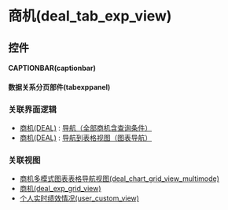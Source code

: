 # 商机(deal_tab_exp_view)  <!-- {docsify-ignore-all} -->



## 控件
#### CAPTIONBAR(captionbar)
#### 数据关系分页部件(tabexppanel)


### 关联界面逻辑
  * [商机(DEAL)](module/crm/deal) : [导航（全部商机含查询条件）](module/crm/deal/uilogic/all_deal_with_query)
  * [商机(DEAL)](module/crm/deal) : [导航到表格视图（图表导航）](module/crm/deal/uilogic/exp_to_gridview)

### 关联视图
  * [商机多模式图表表格导航视图(deal_chart_grid_view_multimode)](app/view/deal_chart_grid_view_multimode)
  * [商机(deal_exp_grid_view)](app/view/deal_exp_grid_view)
  * [个人实时绩效情况(user_custom_view)](app/view/user_custom_view)

<script>
 const { createApp } = Vue
  createApp({
    data() {
      return {

      }
    }
  }).use(ElementPlus).mount('#app')
</script>